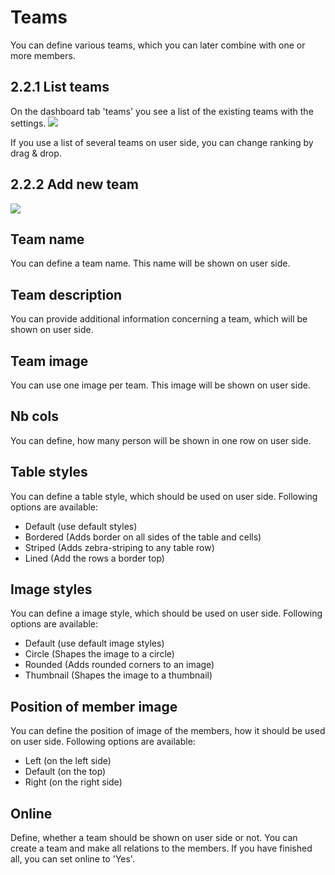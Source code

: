 # Teams

You can define various teams, which you can later combine with one or more members.

## 2.2.1 List teams

On the dashboard tab 'teams' you see a list of the existing teams with the settings. ![](https://github.com/XoopsDocs/wgteams-tutorial/tree/75ee7f86cfecc5d6032c62399ee136cc7d100e98/assets/2admin_teams_list.png)

If you use a list of several teams on user side, you can change ranking by drag & drop.

## 2.2.2 Add new team

![](https://github.com/XoopsDocs/wgteams-tutorial/tree/75ee7f86cfecc5d6032c62399ee136cc7d100e98/assets/2admin_teams_add.png)

## Team name

You can define a team name. This name will be shown on user side.

## Team description

You can provide additional information concerning a team, which will be shown on user side.

## Team image

You can use one image per team. This image will be shown on user side.

## Nb cols

You can define, how many person will be shown in one row on user side.

## Table styles

You can define a table style, which should be used on user side. Following options are available:

* Default \(use default styles\)
* Bordered \(Adds border on all sides of the table and cells\)
* Striped \(Adds zebra-striping to any table row\)
* Lined \(Add the rows a border top\)

## Image styles

You can define a image style, which should be used on user side. Following options are available:

* Default \(use default image styles\)
* Circle \(Shapes the image to a circle\)
* Rounded \(Adds rounded corners to an image\)
* Thumbnail \(Shapes the image to a thumbnail\)

## Position of member image

You can define the position of image of the members, how it should be used on user side. Following options are available:

* Left \(on the left side\)
* Default \(on the top\)
* Right \(on the right side\)

## Online

Define, whether a team should be shown on user side or not. You can create a team and make all relations to the members. If you have finished all, you can set online to 'Yes'.

